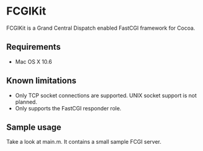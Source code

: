 # FCGIKit

FCGIKit is a Grand Central Dispatch enabled FastCGI framework for Cocoa.

## Requirements

* Mac OS X 10.6

## Known limitations

* Only TCP socket connections are supported. UNIX socket support is not planned.
* Only supports the FastCGI responder role.

## Sample usage

Take a look at main.m. It contains a small sample FCGI server.